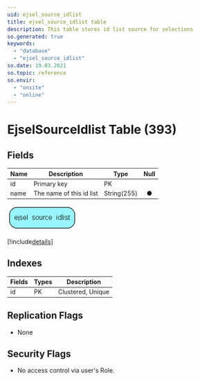 ```yaml
---
uid: ejsel_source_idlist
title: ejsel_source_idlist table
description: This table stores id list source for selections
so.generated: true
keywords:
  - "database"
  - "ejsel_source_idlist"
so.date: 19.03.2021
so.topic: reference
so.envir:
  - "onsite"
  - "online"
---
```


# EjselSourceIdlist Table (393)

## Fields

| Name | Description | Type | Null |
|------|-------------|------|:----:|
|id|Primary key|PK| |
|name|The name of this id list|String(255)|&#x25CF;|


![ejsel_source_idlist table relationship diagram](media\ejsel_source_idlist.png)

[!include[details](./includes/ejsel-source-idlist.md)]

## Indexes

| Fields | Types | Description |
|--------|-------|-------------|
|id |PK |Clustered, Unique |

## Replication Flags

* None

## Security Flags

* No access control via user's Role.

